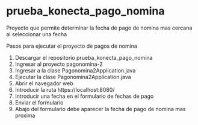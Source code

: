 # prueba_konecta_pago_nomina
Proyecto que permite determinar la fecha de pago de nomina mas cercana al seleccionar una fecha

Pasos para ejecutar el proyecto de pagos de nomina

1. Descargar el repositorio prueba_konecta_pago_nomina
2. Ingresar al proyecto pagonomina-2
3. Ingresar a la clase Pagonomina2Application.java
4. Ejecutar la clase Pagonomina2Application.java
5. Abrir el navegador web
6. Introducir la ruta https://localhost:8080/
7. Introducir una fecha en el formulario de fechas de pago
8. Enviar el formulario
9. Abajo del formulario debe aparecer la fecha de pago de nomina mas proxima
